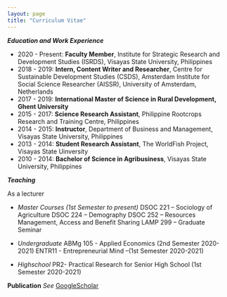 ```yaml
---
layout: page
title: "Curriculum Vitae"
---
```


_**Education and Work Experience**_
* 2020 - Present: **Faculty Member**, Institute for Strategic Research and Development Studies (ISRDS), Visayas State University, Philippines
* 2018 - 2019: **Intern, Content Writer and Researcher**, Centre for Sustainable Development Studies (CSDS), Amsterdam Institute for Social Science Researcher (AISSR), University of Amsterdam, Netherlands
* 2017 - 2019: **International Master of Science in Rural Development, Ghent University**
* 2015 - 2017: **Science Research Assistant**, Philippine Rootcrops Research and Training Centre, Philippines
* 2014 - 2015: **Instructor**, Department of Business and Management, Visayas State University, Philippines
* 2013 - 2014: **Student Research Assistant**, The WorldFish Project, Visayas State Uinversity
* 2010 - 2014: **Bachelor of Science in Agribusiness**, Visayas State University, Philippines

_**Teaching**_

As a lecturer

* *Master Courses (1st Semester to present)*
DSOC 221 – Sociology of Agriculture
DSOC 224 – Demography
DSOC 252 – Resources Management, Access and Benefit Sharing LAMP 299 – Graduate Seminar

* *Undergraduate*
ABMg 105 - Applied Economics (2nd Semester 2020-2021) ENTR11 - Entrepreneurial Mind –(1st Semester 2020-2021)

* *Highschool*
PR2- Practical Research for Senior High School (1st Semester 2020-2021)


**Publication**
*See*
[GoogleScholar](https://scholar.google.ca/citations?user=3R9ZhooAAAAJ&hl=en)
